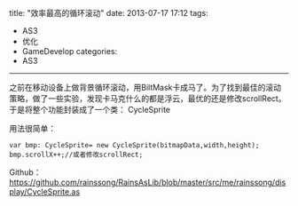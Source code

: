 ﻿title: "效率最高的循环滚动"
date: 2013-07-17 17:12 
tags: 
- AS3
- 优化
- GameDevelop
categories:
- AS3
---

之前在移动设备上做背景循环滚动，用BiltMask卡成马了。为了找到最佳的滚动策略，做了一些实验，发现卡马克什么的都是浮云，最优的还是修改scrollRect。于是将整个功能封装成了一个类： CycleSprite 

用法很简单：

	var bmp: CycleSprite= new CycleSprite(bitmapData,width,height);
	bmp.scrollX++;//或者修改scrollRect; 

Github： 
https://github.com/rainssong/RainsAsLib/blob/master/src/me/rainssong/display/CycleSprite.as